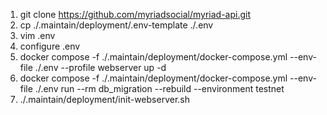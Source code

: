 1. git clone https://github.com/myriadsocial/myriad-api.git
2. cp ./.maintain/deployment/.env-template ./.env
3. vim .env
4. configure .env
5. docker compose -f ./.maintain/deployment/docker-compose.yml --env-file ./.env --profile webserver up -d
6. docker compose -f ./.maintain/deployment/docker-compose.yml --env-file ./.env run --rm db_migration --rebuild --environment testnet
7. ./.maintain/deployment/init-webserver.sh
